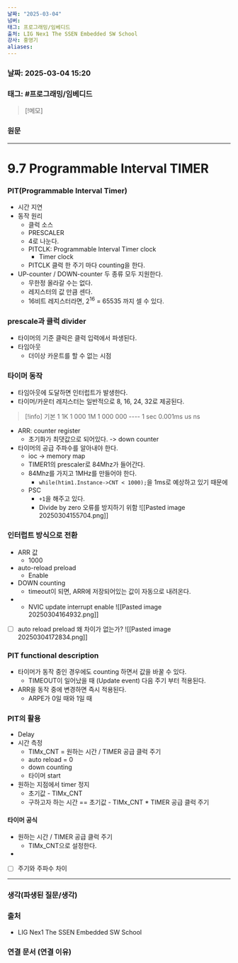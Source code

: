 ```yaml
---
날짜: "2025-03-04"
넘버: 
태그: 프로그래밍/임베디드
출처: LIG Nex1 The SSEN Embedded SW School
강사: 홍영기
aliases:
---
```

### 날짜:  2025-03-04 15:20

### 태그: #프로그래밍/임베디드

>[!메모]
> 

### 원문
---
# 9.7 Programmable Interval TIMER
### PIT(Programmable Interval Timer)
- 시간 지연
- 동작 원리
	- 클럭 소스
	- PRESCALER
	- 4로 나눈다.
	- PITCLK: Programmable Interval Timer clock
		- Timer clock
	- PITCLK 클럭 한 주기 마다 counting을 한다.
- UP-counter / DOWN-counter 두 종류 모두 지원한다.
	- 무한정 올라갈 수는 없다.
	- 레지스터의 값 만큼 센다.
	- 16비트 레지스터라면, $2^{16}$ = 65535 까지 셀 수 있다.
### prescale과 클럭 divider
- 타이머의 기준 클럭은 클럭 입력에서 파생된다.
- 타임아웃
	- 더이상 카운트를 할 수 없는 시점
### 타이머 동작
- 타임아웃에 도달하면 인터럽트가 발생한다.
- 타이머/카운터 레지스터는 일반적으로 8, 16, 24, 32로 제공된다.

> [!info] 기본
> 1
> 1K 1 000
> 1M 1 000 000
> \----
> 1 sec
> 0.001ms
> us
> ns 

- ARR: counter register
	- 초기화가 최댓값으로 되어있다. -> down counter
- 타이머의 공급 주파수를 알아내야 한다.
	- ioc -> memory map
	- TIMER1의 prescaler로 84Mhz가 들어간다.
	- 84Mhz를 가지고 1MHz를 만들어야 한다.
		- `while(htim1.Instance->CNT < 1000);`을 1ms로 예상하고 있기 때문에
	- PSC
		- `+1`을 해주고 있다.
		- Divide by zero 오류를 방지하기 위함
![[Pasted image 20250304155704.png]]
### 인터럽트 방식으로 전환
- ARR 값
	- 1000
- auto-reload preload
	- Enable
- DOWN counting
	- timeout이 되면, ARR에 저장되어있는 값이 자동으로 내려온다.
- + NVIC update interrupt enable
![[Pasted image 20250304164932.png]]
- [ ] auto reload preload 왜 차이가 없는가?
![[Pasted image 20250304172834.png]]

### PIT functional description
- 타이머가 동작 중인 경우에도 counting 하면서 값을 바꿀 수 있다.
	- TIMEOUT이 일어났을 때 (Update event) 다음 주기 부터 적용된다.
- ARR을 동작 중에 변경하면 즉시 적용된다.
	- ARPE가 0일 때와 1일 때
### PIT의 활용
- Delay
- 시간 측정
	- TIMx_CNT = 원하는 시간 / TIMER 공급 클럭 주기
	- auto reload = 0
	- down counting
	- 타이머 start
- 원하는 지점에서 timer 정지
	- 초기값 - TIMx_CNT
	- 구하고자 하는 시간 == 초기값 - TIMx_CNT * TIMER 공급 클럭 주기
#### 타이머 공식
- 원하는 시간 / TIMER 공급 클럭 주기
	- TIMx_CNT으로 설정한다.
- 
- [ ] 주기와 주파수 차이


---
### 생각(파생된 질문/생각)

### 출처
- LIG Nex1 The SSEN Embedded SW School

### 연결 문서 (연결 이유)
